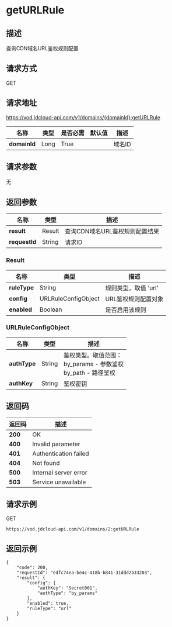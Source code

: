 # getURLRule


## 描述
查询CDN域名URL鉴权规则配置

## 请求方式
GET

## 请求地址
https://vod.jdcloud-api.com/v1/domains/{domainId}:getURLRule

|名称|类型|是否必需|默认值|描述|
|---|---|---|---|---|
|**domainId**|Long|True| |域名ID|

## 请求参数
无


## 返回参数
|名称|类型|描述|
|---|---|---|
|**result**|Result|查询CDN域名URL鉴权规则配置结果|
|**requestId**|String|请求ID|

### Result
|名称|类型|描述|
|---|---|---|
|**ruleType**|String|规则类型，取值 'url'|
|**config**|URLRuleConfigObject|URL鉴权规则配置对象|
|**enabled**|Boolean|是否启用该规则|
### URLRuleConfigObject
|名称|类型|描述|
|---|---|---|
|**authType**|String|鉴权类型。取值范围：<br>  by_params - 参数鉴权<br>  by_path - 路径鉴权<br>|
|**authKey**|String|鉴权密钥|

## 返回码
|返回码|描述|
|---|---|
|**200**|OK|
|**400**|Invalid parameter|
|**401**|Authentication failed|
|**404**|Not found|
|**500**|Internal server error|
|**503**|Service unavailable|

## 请求示例
GET
```
https://vod.jdcloud-api.com/v1/domains/2:getURLRule

```

## 返回示例
```
{
    "code": 200, 
    "requestId": "edfc74ea-be4c-418b-b841-31ddd2b33203", 
    "result": {
        "config": {
            "authKey": "Secret001", 
            "authType": "by_params"
        }, 
        "enabled": true, 
        "ruleType": "url"
    }
}
```
